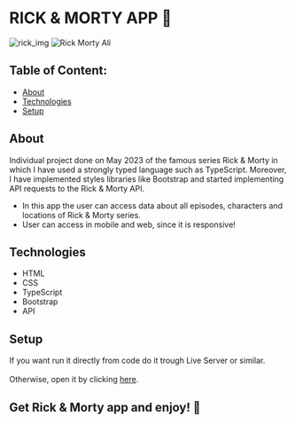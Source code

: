 # RICK & MORTY APP 📱


![rick_img](https://github.com/ali-hourag/rick-morty-api/assets/131694498/4d2c6085-6610-4efd-b0a5-5963b172cb45)
![Rick   Morty Ali](https://github.com/ali-hourag/rick-morty-api/assets/131694498/036928dc-9949-4642-8a9d-0b94ad9d854a=500x200)


## Table of Content:

- [About](#about)
- [Technologies](#technologies)
- [Setup](#setup)

## About
Individual project done on May 2023 of the famous series Rick & Morty in which I have used a strongly typed language such as TypeScript.
Moreover, I have implemented styles libraries like Bootstrap and started implementing API requests to the Rick & Morty API.
<br/>
* In this app the user can access data about all episodes, characters and locations of Rick & Morty series.
* User can access in mobile and web, since it is responsive!


## Technologies
- HTML
- CSS
- TypeScript
- Bootstrap
- API


## Setup
If you want run it directly from code do it trough Live Server or similar.
<br/>
<br/>
Otherwise, open it by clicking <a href="https://rick-morty-api-eight.vercel.app/">here<a/>.

## Get Rick & Morty app and enjoy! 📱
